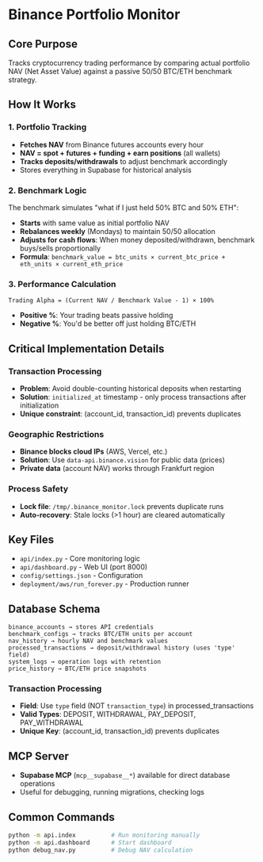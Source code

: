 # Binance Portfolio Monitor

## Core Purpose
Tracks cryptocurrency trading performance by comparing actual portfolio NAV (Net Asset Value) against a passive 50/50 BTC/ETH benchmark strategy.

## How It Works

### 1. Portfolio Tracking
- **Fetches NAV** from Binance futures accounts every hour
- **NAV = spot + futures + funding + earn positions** (all wallets)
- **Tracks deposits/withdrawals** to adjust benchmark accordingly
- Stores everything in Supabase for historical analysis

### 2. Benchmark Logic
The benchmark simulates "what if I just held 50% BTC and 50% ETH":
- **Starts** with same value as initial portfolio NAV
- **Rebalances weekly** (Mondays) to maintain 50/50 allocation
- **Adjusts for cash flows**: When money deposited/withdrawn, benchmark buys/sells proportionally
- **Formula**: `benchmark_value = btc_units × current_btc_price + eth_units × current_eth_price`

### 3. Performance Calculation
```
Trading Alpha = (Current NAV / Benchmark Value - 1) × 100%
```
- **Positive %**: Your trading beats passive holding
- **Negative %**: You'd be better off just holding BTC/ETH

## Critical Implementation Details

### Transaction Processing
- **Problem**: Avoid double-counting historical deposits when restarting
- **Solution**: `initialized_at` timestamp - only process transactions after initialization
- **Unique constraint**: (account_id, transaction_id) prevents duplicates

### Geographic Restrictions
- **Binance blocks cloud IPs** (AWS, Vercel, etc.)
- **Solution**: Use `data-api.binance.vision` for public data (prices)
- **Private data** (account NAV) works through Frankfurt region

### Process Safety
- **Lock file**: `/tmp/.binance_monitor.lock` prevents duplicate runs
- **Auto-recovery**: Stale locks (>1 hour) are cleared automatically

## Key Files
- `api/index.py` - Core monitoring logic
- `api/dashboard.py` - Web UI (port 8000)
- `config/settings.json` - Configuration
- `deployment/aws/run_forever.py` - Production runner

## Database Schema
```
binance_accounts → stores API credentials
benchmark_configs → tracks BTC/ETH units per account
nav_history → hourly NAV and benchmark values
processed_transactions → deposit/withdrawal history (uses 'type' field)
system_logs → operation logs with retention
price_history → BTC/ETH price snapshots
```

### Transaction Processing
- **Field**: Use `type` field (NOT `transaction_type`) in processed_transactions
- **Valid Types**: DEPOSIT, WITHDRAWAL, PAY_DEPOSIT, PAY_WITHDRAWAL
- **Unique Key**: (account_id, transaction_id) prevents duplicates

## MCP Server
- **Supabase MCP** (`mcp__supabase__*`) available for direct database operations
- Useful for debugging, running migrations, checking logs

## Common Commands
```bash
python -m api.index          # Run monitoring manually
python -m api.dashboard      # Start dashboard
python debug_nav.py          # Debug NAV calculation
```